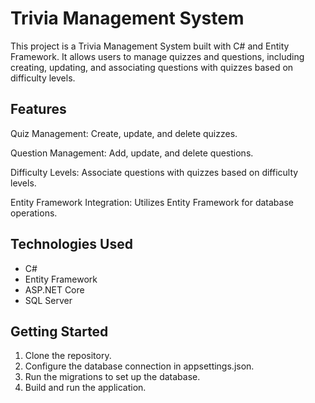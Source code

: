 # Trivia Management System
This project is a Trivia Management System built with C# and Entity Framework. It allows users to manage quizzes and questions, including creating, updating, and associating questions with quizzes based on difficulty levels.  

## Features

Quiz Management: Create, update, and delete quizzes.

Question Management: Add, update, and delete questions.

Difficulty Levels: Associate questions with quizzes based on difficulty levels.

Entity Framework Integration: Utilizes Entity Framework for database operations.

## Technologies Used
- C#
- Entity Framework
- ASP.NET Core
- SQL Server
## Getting Started
1. Clone the repository.
2. Configure the database connection in appsettings.json.
3. Run the migrations to set up the database.
4. Build and run the application.
